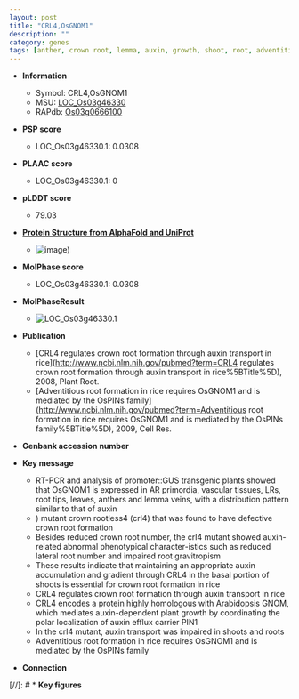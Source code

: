 ```yaml
---
layout: post
title: "CRL4,OsGNOM1"
description: ""
category: genes
tags: [anther, crown root, lemma, auxin, growth, shoot, root, adventitious root, lateral root, crown]
---
```


* **Information**  
    + Symbol: CRL4,OsGNOM1  
    + MSU: [LOC_Os03g46330](http://rice.plantbiology.msu.edu/cgi-bin/ORF_infopage.cgi?orf=LOC_Os03g46330)  
    + RAPdb: [Os03g0666100](http://rapdb.dna.affrc.go.jp/viewer/gbrowse_details/irgsp1?name=Os03g0666100)  

* **PSP score**  
    + LOC_Os03g46330.1: 0.0308 

* **PLAAC score**  
    + LOC_Os03g46330.1: 0 

* **pLDDT score**
    + 79.03

* **[Protein Structure from AlphaFold and UniProt](https://www.uniprot.org/uniprotkb/Q75H95/entry#structure)**
    + ![image](https://ricepsp.github.io/images/Q7/AF-Q75H95-F1.png))

* **MolPhase score**
    + LOC_Os03g46330.1: 0.0308

* **MolPhaseResult**
    + ![LOC_Os03g46330.1](https://ricepsp.github.io/pictures/LOC_Os03g/LOC_Os03g46330.1.png)

* **Publication**  
    + [CRL4 regulates crown root formation through auxin transport in rice](http://www.ncbi.nlm.nih.gov/pubmed?term=CRL4 regulates crown root formation through auxin transport in rice%5BTitle%5D), 2008, Plant Root.
    + [Adventitious root formation in rice requires OsGNOM1 and is mediated by the OsPINs family](http://www.ncbi.nlm.nih.gov/pubmed?term=Adventitious root formation in rice requires OsGNOM1 and is mediated by the OsPINs family%5BTitle%5D), 2009, Cell Res.

* **Genbank accession number**  

* **Key message**  
    + RT-PCR and analysis of promoter::GUS transgenic plants showed that OsGNOM1 is expressed in AR primordia, vascular tissues, LRs, root tips, leaves, anthers and lemma veins, with a distribution pattern similar to that of auxin
    + ) mutant crown rootless4 (crl4) that was found to have defective crown root formation
    + Besides reduced crown root number, the crl4 mutant showed auxin-related abnormal phenotypical character-istics such as reduced lateral root number and impaired root gravitropism
    + These results indicate that maintaining an appropriate auxin accumulation and gradient through CRL4 in the basal portion of shoots is essential for crown root formation in rice
    + CRL4 regulates crown root formation through auxin transport in rice
    + CRL4 encodes a protein highly homologous with Arabidopsis GNOM, which mediates auxin-dependent plant growth by coordinating the polar localization of auxin efflux carrier PIN1
    + In the crl4 mutant, auxin transport was impaired in shoots and roots
    + Adventitious root formation in rice requires OsGNOM1 and is mediated by the OsPINs family

* **Connection**  

[//]: # * **Key figures**  


